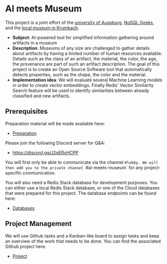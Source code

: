 # AI meets Museum

This project is a joint effort of the [university of Augsburg](https://www.uni-augsburg.de/de/), [NoSQL Geeks](https://www.nosqlgeeks.com/de/index.html), and the [local museum in Krumbach](https://www.museum-krumbach.de).


* **Subject**: AI-powered tool for simplified information gathering around artifacts in a museum
* **Description**: Museums of any size are challenged to gather details about artifacts by having a limited number of human resources available. Details such as the class of an artifact, the material, the color, the age, the provenance are part of such an artifact description. The goal of this project is to create an Open Source Software tool that automatically detects properties, such as the shape, the color and the material.
* **Implementation idea**: We will evaluate several Machine Learning models in order to create vector embeddings. Finally Redis' Vector Similarity Search feature will be used to identify similarities between already classified and new artifacts.

## Prerequisites

Preparation material will be made available here:

* [Preparation](./Preparation.md)

Please join the following Discord server for Q&A:

* https://discord.gg/J2qERxHCPP

You will first only be able to communicate via the channel `#lobby. We will then add you to the private channel `#ai-meets-museum` for any project-specific communication.

You will also need a Redis Stack database for development purposes. You can either use a local Redis Stack database, or one of the Cloud databases that were prepared for this project. The database endpoints can be found here:

* [Databases](https://github.com/nosqlgeek/ai-meets-museum-priv)

## Project Management

We will use Github tasks and a Kanban-like board to assign tasks and keep an overview of the work that needs to be done. You can find the associated Github project here:

* [Project](https://github.com/users/nosqlgeek/projects/1)
